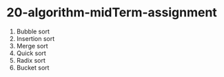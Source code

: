 # 20-algorithm-midTerm-assignment

1. Bubble sort
2. Insertion sort
3. Merge sort
4. Quick sort
5. Radix sort
6. Bucket sort
